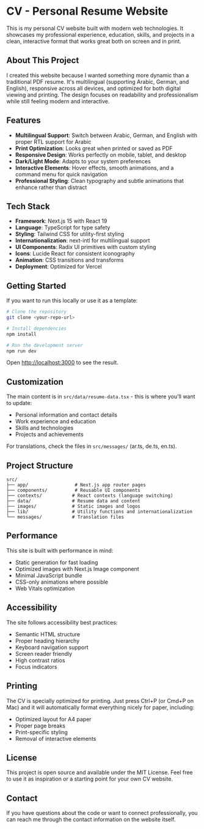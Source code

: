 # CV - Personal Resume Website

This is my personal CV website built with modern web technologies. It showcases my professional experience, education, skills, and projects in a clean, interactive format that works great both on screen and in print.

## About This Project

I created this website because I wanted something more dynamic than a traditional PDF resume. It's multilingual (supporting Arabic, German, and English), responsive across all devices, and optimized for both digital viewing and printing. The design focuses on readability and professionalism while still feeling modern and interactive.

## Features

- **Multilingual Support**: Switch between Arabic, German, and English with proper RTL support for Arabic
- **Print Optimization**: Looks great when printed or saved as PDF
- **Responsive Design**: Works perfectly on mobile, tablet, and desktop
- **Dark/Light Mode**: Adapts to your system preferences
- **Interactive Elements**: Hover effects, smooth animations, and a command menu for quick navigation
- **Professional Styling**: Clean typography and subtle animations that enhance rather than distract

## Tech Stack

- **Framework**: Next.js 15 with React 19
- **Language**: TypeScript for type safety
- **Styling**: Tailwind CSS for utility-first styling
- **Internationalization**: next-intl for multilingual support
- **UI Components**: Radix UI primitives with custom styling
- **Icons**: Lucide React for consistent iconography
- **Animation**: CSS transitions and transforms
- **Deployment**: Optimized for Vercel

## Getting Started

If you want to run this locally or use it as a template:

```bash
# Clone the repository
git clone <your-repo-url>

# Install dependencies
npm install

# Run the development server
npm run dev
```

Open [http://localhost:3000](http://localhost:3000) to see the result.

## Customization

The main content is in `src/data/resume-data.tsx` - this is where you'll want to update:
- Personal information and contact details
- Work experience and education
- Skills and technologies
- Projects and achievements

For translations, check the files in `src/messages/` (ar.ts, de.ts, en.ts).

## Project Structure

```
src/
├── app/                 # Next.js app router pages
├── components/          # Reusable UI components
├── contexts/           # React contexts (language switching)
├── data/               # Resume data and content
├── images/             # Static images and logos
├── lib/                # Utility functions and internationalization
└── messages/           # Translation files
```

## Performance

This site is built with performance in mind:
- Static generation for fast loading
- Optimized images with Next.js Image component
- Minimal JavaScript bundle
- CSS-only animations where possible
- Web Vitals optimization

## Accessibility

The site follows accessibility best practices:
- Semantic HTML structure
- Proper heading hierarchy
- Keyboard navigation support
- Screen reader friendly
- High contrast ratios
- Focus indicators

## Printing

The CV is specially optimized for printing. Just press Ctrl+P (or Cmd+P on Mac) and it will automatically format everything nicely for paper, including:
- Optimized layout for A4 paper
- Proper page breaks
- Print-specific styling
- Removal of interactive elements

## License

This project is open source and available under the MIT License. Feel free to use it as inspiration or a starting point for your own CV website.

## Contact

If you have questions about the code or want to connect professionally, you can reach me through the contact information on the website itself.
